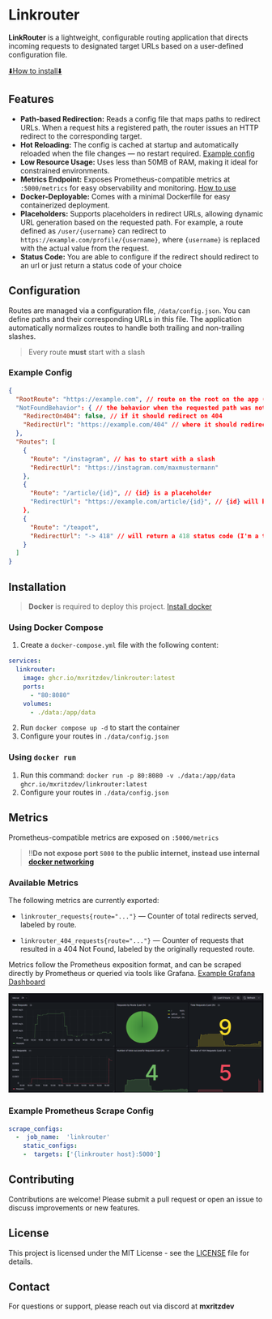 # Linkrouter
**LinkRouter** is a lightweight, configurable routing application that directs incoming requests to designated target URLs based on a user-defined configuration file.

[⬇️How to install⬇️](#installation)

## Features
-   **Path-based Redirection:** Reads a config file that maps paths to redirect URLs. When a request hits a registered path, the router issues an HTTP redirect to the corresponding target.
-   **Hot Reloading:** The config is cached at startup and automatically reloaded when the file changes — no restart required. [Example config](#example-config)
-   **Low Resource Usage:** Uses less than 50MB of RAM, making it ideal for constrained environments. 
-   **Metrics Endpoint:** Exposes Prometheus-compatible metrics at `:5000/metrics` for easy observability and monitoring. [How to use](#metrics)
-   **Docker-Deployable:** Comes with a minimal Dockerfile for easy containerized deployment.
-   **Placeholders:** Supports placeholders in redirect URLs, allowing dynamic URL generation based on the requested path. For example, a route defined as `/user/{username}` can redirect to `https://example.com/profile/{username}`, where `{username}` is replaced with the actual value from the request.
-   **Status Code:** You are able to configure if the redirect should redirect to an url or just return a status code of your choice

## Configuration
Routes are managed via a configuration file, `/data/config.json`. You can define paths and their corresponding URLs in this file. The application automatically normalizes routes to handle both trailing and non-trailing slashes.
> Every route **must** start with a slash
### Example Config
```json
{
  "RootRoute": "https://example.com", // route on the root on the app (eg: yourdomain.com)
  "NotFoundBehavior": { // the behavior when the requested path was not found in the routes below
    "RedirectOn404": false, // if it should redirect on 404
    "RedirectUrl": "https://example.com/404" // where it should redirect to
  },
  "Routes": [
    {
      "Route": "/instagram", // has to start with a slash
      "RedirectUrl": "https://instagram.com/maxmustermann"
    },
    {
      "Route": "/article/{id}", // {id} is a placeholder
      "RedirectUrl": "https://example.com/article/{id}", // {id} will be replaced with the actual value from the request
    },
    {
      "Route": "/teapot",
      "RedirectUrl": "-> 418" // will return a 418 status code (I'm a teapot :) )
    }
  ]
}
```
## Installation
> **Docker** is required to deploy this project. [Install docker](https://docs.docker.com/get-started/)

### Using Docker Compose
1. Create a `docker-compose.yml` file with the following content:

```yaml
services:
  linkrouter:
    image: ghcr.io/mxritzdev/linkrouter:latest
    ports:
      - "80:8080"
    volumes:
      - ./data:/app/data
```
2. Run `docker compose up -d` to start the container
3. Configure your routes in `./data/config.json`
### Using `docker run`
1. Run this command: `docker run -p 80:8080 -v ./data:/app/data ghcr.io/mxritzdev/linkrouter:latest`
2. Configure your routes in `./data/config.json`

## Metrics
Prometheus-compatible metrics are exposed on `:5000/metrics`

> ‼️**Do not expose port `5000` to the public internet, instead use internal [docker networking](https://docs.docker.com/engine/network/)**

### Available Metrics

The following metrics are currently exported:

-   `linkrouter_requests{route="..."}` — Counter of total redirects served, labeled by route.
    
-   `linkrouter_404_requests{route="..."}` — Counter of requests that resulted in a 404 Not Found, labeled by the originally requested route.

    
Metrics follow the Prometheus exposition format, and can be scraped directly by Prometheus or queried via tools like Grafana. [Example Grafana Dashboard](.ressources/example-grafana-dashboard.json)

![image](.ressources/img/grafana-dashboard.png)

### Example Prometheus Scrape Config
```yaml
scrape_configs:
  -  job_name:  'linkrouter'
    static_configs:
    -  targets: ['{linkrouter host}:5000']
```
## Contributing

Contributions are welcome! Please submit a pull request or open an issue to discuss improvements or new features.

## License

This project is licensed under the MIT License - see the [LICENSE](LICENSE) file for details.

##  Contact

For questions or support, please reach out via discord at **mxritzdev**
